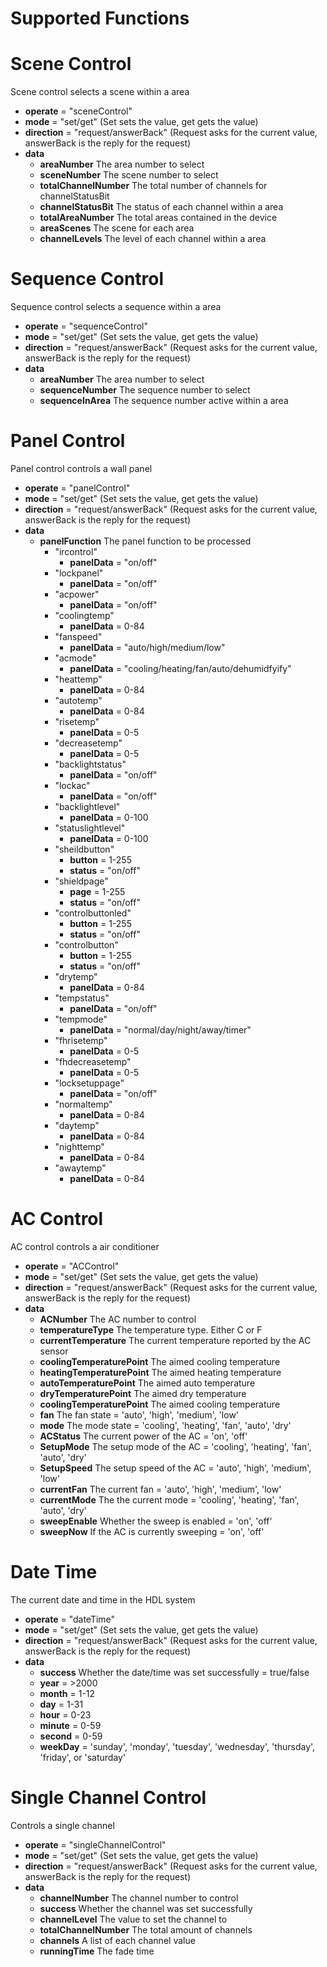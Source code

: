 # Supported Functions
# Scene Control
Scene control selects a scene within a area
- **operate** = "sceneControl"
- **mode** = "set/get" (Set sets the value, get gets the value)
- **direction** = "request/answerBack" (Request asks for the current value, answerBack is the reply for the request)
- **data**
  - **areaNumber** The area number to select
  - **sceneNumber** The scene number to select
  - **totalChannelNumber** The total number of channels for channelStatusBit
  - **channelStatusBit** The status of each channel within a area
  - **totalAreaNumber** The total areas contained in the device
  - **areaScenes** The scene for each area
  - **channelLevels** The level of each channel within a area

# Sequence Control
Sequence control selects a sequence within a area
- **operate** = "sequenceControl"
- **mode** = "set/get" (Set sets the value, get gets the value)
- **direction** = "request/answerBack" (Request asks for the current value, answerBack is the reply for the request)
- **data**
  - **areaNumber** The area number to select
  - **sequenceNumber** The sequence number to select
  - **sequenceInArea** The sequence number active within a area

# Panel Control
  Panel control controls a wall panel
  - **operate** = "panelControl"
  - **mode** = "set/get" (Set sets the value, get gets the value)
  - **direction** = "request/answerBack" (Request asks for the current value, answerBack is the reply for the request)
  - **data**
    - **panelFunction** The panel function to be processed
      - "ircontrol"
        - **panelData** = "on/off"
      - "lockpanel"
        - **panelData** = "on/off"
      - "acpower"
        - **panelData** = "on/off"
      - "coolingtemp"
        - **panelData** = 0-84
      - "fanspeed"
        - **panelData** = "auto/high/medium/low"
      - "acmode"
        - **panelData** = "cooling/heating/fan/auto/dehumidfyify"
      - "heattemp"
        - **panelData** = 0-84
      - "autotemp"
        - **panelData** = 0-84
      - "risetemp"
        - **panelData** = 0-5
      - "decreasetemp"
        - **panelData** = 0-5
      - "backlightstatus"
        - **panelData** = "on/off"
      - "lockac"
        - **panelData** = "on/off"
      - "backlightlevel"
        - **panelData** = 0-100
      - "statuslightlevel"
        - **panelData** = 0-100
      - "sheildbutton"
        - **button** = 1-255
        - **status** = "on/off"
      - "shieldpage"
        - **page** = 1-255
        - **status** = "on/off"
      - "controlbuttonled"
        - **button** = 1-255
        - **status** = "on/off"
      - "controlbutton"
        - **button** = 1-255
        - **status** = "on/off"
      - "drytemp"
        - **panelData** = 0-84
      - "tempstatus"
        - **panelData** = "on/off"
      - "tempmode"
        - **panelData** = "normal/day/night/away/timer"
      - "fhrisetemp"
        - **panelData** = 0-5
      - "fhdecreasetemp"
        - **panelData** = 0-5
      - "locksetuppage"
        - **panelData** = "on/off"
      - "normaltemp"
        - **panelData** = 0-84
      - "daytemp"
        - **panelData** = 0-84
      - "nighttemp"
        - **panelData** = 0-84
      - "awaytemp"
        - **panelData** = 0-84

# AC Control
AC control controls a air conditioner
- **operate** = "ACControl"
- **mode** = "set/get" (Set sets the value, get gets the value)
- **direction** = "request/answerBack" (Request asks for the current value, answerBack is the reply for the request)
- **data**
  - **ACNumber** The AC number to control
  - **temperatureType** The temperature type. Either C or F
  - **currentTemperature** The current temperature reported by the AC sensor
  - **coolingTemperaturePoint** The aimed cooling temperature
  - **heatingTemperaturePoint** The aimed heating temperature
  - **autoTemperaturePoint** The aimed auto temperature
  - **dryTemperaturePoint** The aimed dry temperature
  - **coolingTemperaturePoint** The aimed cooling temperature
  - **fan** The fan state = 'auto', 'high', 'medium', 'low'
  - **mode** The mode state = 'cooling', 'heating', 'fan', 'auto', 'dry'
  - **ACStatus** The current power of the AC = 'on', 'off'
  - **SetupMode** The setup mode of the AC = 'cooling', 'heating', 'fan', 'auto', 'dry'
  - **SetupSpeed** The setup speed of the AC = 'auto', 'high', 'medium', 'low'
  - **currentFan** The current fan = 'auto', 'high', 'medium', 'low'
  - **currentMode** The the current mode = 'cooling', 'heating', 'fan', 'auto', 'dry'
  - **sweepEnable** Whether the sweep is enabled = 'on', 'off'
  - **sweepNow** If the AC is currently sweeping = 'on', 'off'

# Date Time
The current date and time in the HDL system
- **operate** = "dateTime"
- **mode** = "set/get" (Set sets the value, get gets the value)
- **direction** = "request/answerBack" (Request asks for the current value, answerBack is the reply for the request)
- **data**
  - **success** Whether the date/time was set successfully = true/false
  - **year** = >2000
  - **month** = 1-12
  - **day** = 1-31
  - **hour** = 0-23
  - **minute** = 0-59
  - **second** = 0-59
  - **weekDay** = 'sunday', 'monday', 'tuesday', 'wednesday', 'thursday', 'friday', or 'saturday'

# Single Channel Control
Controls a single channel
- **operate** = "singleChannelControl"
- **mode** = "set/get" (Set sets the value, get gets the value)
- **direction** = "request/answerBack" (Request asks for the current value, answerBack is the reply for the request)
- **data**
  - **channelNumber** The channel number to control
  - **success** Whether the channel was set successfully
  - **channelLevel** The value to set the channel to
  - **totalChannelNumber** The total amount of channels
  - **channels** A list of each channel value
  - **runningTime** The fade time
